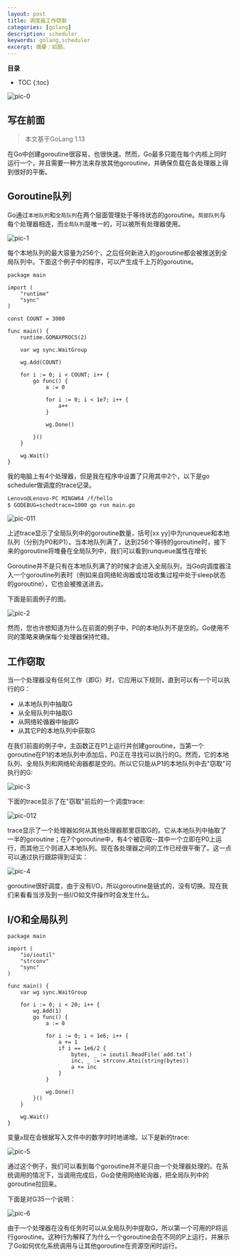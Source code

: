 ```yaml
---
layout: post 
title: 调度器工作窃取
categories: [golang]
description: scheduler
keywords: golang,scheduler
excerpt: 摘要：如题。
---
```



**目录**

* TOC
{:toc}

![pic-0](https://gitee.com/double12gzh/wiki-pictures/raw/master/work-stealing/pic-0.png)

## 写在前面

> 本文基于GoLang 1.13

在Go中创建goroutine很容易，也很快速。然而，Go最多只能在每个内核上同时运行一个，并且需要一种方法来存放其他goroutine，并确保负载在各处理器上得到很好的平衡。

## Goroutine队列

Go通过`本地队列`和`全局队列`在两个层面管理处于等待状态的goroutine。`局部队列`与每个处理器相连，而`全局队列`是唯一的，可以被所有处理器使用。

![pic-1](https://gitee.com/double12gzh/wiki-pictures/raw/master/work-stealing/pic-1.png)

每个本地队列的最大容量为256个，之后任何新进入的goroutine都会被推送到全局队列中。下面这个例子中的程序，可以产生成千上万的goroutine。

```golang
package main

import (
    "runtime"
	"sync"
)

const COUNT = 3000

func main() {
    runtime.GOMAXPROCS(2)

	var wg sync.WaitGroup

	wg.Add(COUNT)

	for i := 0; i < COUNT; i++ {
		go func() {
			a := 0

			for i := 0; i < 1e7; i++ {
				a++
			}

			wg.Done()

		}()
	}

	wg.Wait()
}
```

我的电脑上有4个处理器，但是我在程序中设置了只用其中2个，以下是go scheduler做调度的trace记录。

```bash
Lenovo@Lenovo-PC MINGW64 /f/hello
$ GODEBUG=schedtrace=1000 go run main.go
```

![pic-011](https://gitee.com/double12gzh/wiki-pictures/raw/master/work-stealing/pic-011.png)

上述trace显示了全局队列中的goroutine数量，括号[xx yy]中为runqueue和本地队列（分别为P0和P1）。当本地队列满了，达到256个等待的goroutine时，接下来的goroutine将堆叠在全局队列中，我们可以看到runqueue属性在增长

Goroutine并不是只有在本地队列满了的时候才会进入全局队列，当Go向调度器注入一个goroutine列表时（例如来自网络轮询器或垃圾收集过程中处于sleep状态的goroutine），它也会被推送进去。

下面是前面例子的图。

![pic-2](https://gitee.com/double12gzh/wiki-pictures/raw/master/work-stealing/pic-2.png)

然而，您也许想知道为什么在前面的例子中，P0的本地队列不是空的。Go使用不同的策略来确保每个处理器保持忙碌。

## 工作窃取

当一个处理器没有任何工作（即G）时，它应用以下规则，直到可以有一个可以执行的G：

- 从本地队列中抽取G
- 从全局队列中抽取G
- 从网络轮循器中抽调G
- 从其它P的本地队列中获取G

在我们前面的例子中，主函数正在P1上运行并创建goroutine，当第一个goroutine在P1的本地队列中添加后，P0正在寻找可以执行的G。然而，它的本地队列、全局队列和网络轮询器都是空的。所以它只能从P1的本地队列中去"窃取"可执行的G:

![pic-3](https://gitee.com/double12gzh/wiki-pictures/raw/master/work-stealing/pic-3.png)

下面的trace显示了在"窃取"前后的一个调度trace:

![pic-012](https://gitee.com/double12gzh/wiki-pictures/raw/master/work-stealing/pic-012.png)

trace显示了一个处理器如何从其他处理器那里窃取G的。它从本地队列中抽取了一半的goroutine；在7个goroutine中，有4个被窃取--其中一个立即在P0上运行，而其他三个则进入本地队列。现在各处理器之间的工作已经很平衡了。这一点可以通过执行跟踪得到证实：

![pic-4](https://gitee.com/double12gzh/wiki-pictures/raw/master/work-stealing/pic-4.png)

goroutine很好调度，由于没有I/O，所以goroutine是链式的，没有切换。现在我们来看看当涉及到一些I/O如文件操作时会发生什么。

## I/O和全局队列

```golang
package main

import (
	"io/ioutil"
	"strconv"
	"sync"
)

func main() {
	var wg sync.WaitGroup

	for i := 0; i < 20; i++ {
		wg.Add(1)
		go func() {
			a := 0

			for i := 0; i < 1e6; i++ {
				a += 1
				if i == 1e6/2 {
					bytes, _ := ioutil.ReadFile(`add.txt`)
					inc, _ := strconv.Atoi(string(bytes))
					a += inc
				}
			}

			wg.Done()
		}()
	}

	wg.Wait()
}
```

变量`a`现在会根据写入文件中的数字时时地递增。以下是新的trace:

![pic-5](https://gitee.com/double12gzh/wiki-pictures/raw/master/work-stealing/pic-5.png)

通过这个例子，我们可以看到每个goroutine并不是只由一个处理器处理的。在系统调用的情况下，当调用完成后，Go会使用网络轮询器，把全局队列中的goroutine拉回来。

下面是对G35一个说明：

![pic-6](https://gitee.com/double12gzh/wiki-pictures/raw/master/work-stealing/pic-6.png)

由于一个处理器在没有任务时可以从全局队列中提取G，所以第一个可用的P将运行goroutine。这种行为解释了为什么一个goroutine会在不同的P上运行，并展示了Go如何优化系统调用与让其他goroutine在资源空闲时运行。
